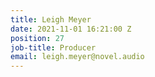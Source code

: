 ```yaml
---
title: Leigh Meyer
date: 2021-11-01 16:21:00 Z
position: 27
job-title: Producer
email: leigh.meyer@novel.audio
---
```


